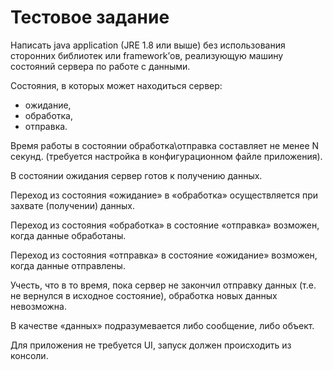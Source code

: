 Тестовое задание
================

Написать java application (JRE 1.8 или выше) без использования сторонних библиотек или
framework’ов, реализующую машину состояний сервера по работе с данными.

Состояния, в которых может находиться сервер:

  - ожидание,
  - обработка,
  - отправка.

Время работы в состоянии обработка\отправка составляет не менее N секунд.
(требуется настройка в конфигурационном файле приложения).

В состоянии ожидания сервер готов к получению данных.

Переход из состояния «ожидание» в «обработка» осуществляется при захвате (получении) данных. 

Переход из состояния «обработка» в состояние «отправка» возможен, когда данные обработаны.

Переход из состояния «отправка» в состояние «ожидание» возможен, когда данные отправлены.

Учесть, что в то время, пока сервер не закончил отправку данных (т.е. не вернулся в исходное состояние),
обработка новых данных невозможна.

В качестве «данных» подразумевается либо сообщение, либо объект.

Для приложения не требуется UI, запуск должен происходить из консоли.